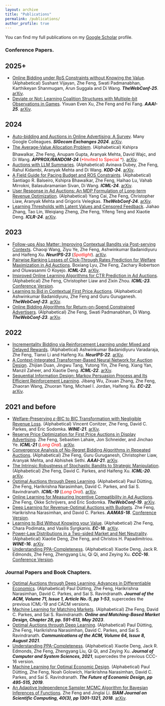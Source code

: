 ```yaml
---
layout: archive
title: "Publications"
permalink: /publications/
author_profile: true
---
```



You can find my full publications on my [Google Scholar](https://scholar.google.com/citations?user=17CrETAAAAAJ&hl=en) profile.

### Conference Papers.

## 2025+

* [Online Bidding under RoS Constraints without Knowing the Value](https://dl.acm.org/doi/pdf/10.1145/3696410.3714734). (Alphabetical) Sushant Vijayan, Zhe Feng, Swati Padmanabhan, Karthikeyan Shanmugam, Arun Suggala and Di Wang. ***TheWebConf-25***. [arXiv](https://arxiv.org/pdf/2503.03195).
* [Deviate or Not: Learning Coalition Structures with Multiple-bit Observations in Games](https://ojs.aaai.org/index.php/AAAI/article/view/33553/35708). Yixuan Even Xu, Zhe Feng and Fei Fang. ***AAAI-25***. [arXiv](https://arxiv.org/pdf/2412.10636).


## 2024
* [Auto-bidding and Auctions in Online Advertising: A Survey](https://www.sigecom.org/exchanges/volume_22/1/AGGARWAL.pdf). Many Google Colleagues. ***SIGecom Exchanges 2024***. [arXiv](https://arxiv.org/pdf/2408.07685).
* [The Average-Value Allocation Problem](https://drops.dagstuhl.de/storage/00lipics/lipics-vol317-approx-random2024/LIPIcs.APPROX-RANDOM.2024.13/LIPIcs.APPROX-RANDOM.2024.13.pdf). (Alphabetical) Kshipra Bhawalkar, Zhe Feng, Anupam Gupta, Aranyak Mehta, David Wajc, and Di Wang. ***APPROX/RANDOM-24*** (<span style="color:red">*Invited to Special *</span>). [arXiv](https://arxiv.org/pdf/2407.10401).
* [Auctions with LLM Summaries](https://dl.acm.org/doi/10.1145/3637528.3672022). (Alphabetical) Avinava Dubey, Zhe Feng, Rahul Kidambi, Aranyak Mehta and Di Wang. ***KDD-24***. [arXiv](https://arxiv.org/pdf/2404.08126).
* [A Field Guide for Pacing Budget and ROS Constraints](https://dl.acm.org/doi/10.5555/3692070.3692175). (Alphabetical) Santiago R. Balseiro, Kshipra Bhawalkar, Zhe Feng, Haihao Lu, Vahab Mirrokni, Balasubramanian Sivan, Di Wang. ***ICML-24***. [arXiv](https://arxiv.org/pdf/2302.08530).
* [User Response in Ad Auctions: An MDP Formulation of Long-term Revenue Optimization](https://dl.acm.org/doi/10.1145/3589334.3645495). (Alphabetical) Yang Cai, Zhe Feng, Christopher Liaw, Aranyak Mehta and Grigoris Velegkas. ***TheWebConf-24***. [arXiv](https://arxiv.org/pdf/2302.08108.pdf).
* [Learning Thresholds with Latent Values and Censored Feedback](https://openreview.net/pdf?id=qaKRfobbTg). Jiahao Zhang, Tao Lin, Weiqiang Zheng, Zhe Feng, Yifeng Teng and Xiaotie Deng. ***ICLR-24***. [arXiv](https://arxiv.org/pdf/2312.04653.pdf).

## 2023
* [Follow-ups Also Matter: Improving Contextual Bandits via Post-serving Contexts](https://openreview.net/pdf?id=oaCDiKoJ2w). Chaoqi Wang, Ziyu Ye, Zhe Feng, Ashwinkumar Badanidiyuru and Haifeng Xu. ***NeurIPS-23*** (<span style="color:red">*Spotlight*</span>). [arXiv](https://arxiv.org/pdf/2309.13896.pdf).
* [Pairwise Ranking Losses of Click-Through Rates Prediction for Welfare Maximization in Ad Auctions](https://proceedings.mlr.press/v202/lyu23b/lyu23b.pdf). Boxiang Lyu, Zhe Feng, Zachary Robertson and Oluwasanmi O Koyejo. ***ICML-23***. [arXiv](https://arxiv.org/pdf/2306.01799.pdf).
* [Improved Online Learning Algorithms for CTR Prediction in Ad Auctions](https://proceedings.mlr.press/v202/feng23b/feng23b.pdf). (Alphabetical) Zhe Feng, Christopher Liaw and Zixin Zhou. ***ICML-23***. [Conference Version](https://proceedings.mlr.press/v202/feng23b/feng23b.pdf).
* [Learning to Bid in Contextual First Price Auctions](https://dl.acm.org/doi/abs/10.1145/3543507.3583427). (Alphabetical) Ashwinkumar Badanidiyuru, Zhe Feng and Guru Guruganesh. ***TheWebConf-23***. [arXiv](https://arxiv.org/pdf/2109.03173.pdf).
* [Online Bidding Algorithms for Return-on-Spend Constrained Advertisers](https://dl.acm.org/doi/abs/10.1145/3543507.3583491). (Alphabetical) Zhe Feng, Swati Padmanabhan, Di Wang. ***TheWebConf-23***. [arXiv](https://arxiv.org/pdf/2208.13713.pdf).

## 2022
* [Incrementality Bidding via Reinforcement Learning under Mixed and Delayed Rewards](https://openreview.net/pdf?id=Haj8_Rwqq_H). (Alphabetical) Ashwinkumar Badanidiyuru Varadaraja, Zhe Feng, Tianxi Li and Haifeng Xu. ***NeurIPS-22***. [arXiv](https://arxiv.org/pdf/2206.01293.pdf).
* [A Context-Integrated Transformer-Based Neural Network for Auction Design](https://proceedings.mlr.press/v162/duan22a.html). Zhijian Duan, Jingwu Tang, Yutong Yin, Zhe Feng, Xiang Yan, Manzil Zaheer, and Xiaotie Deng. ***ICML-22***. [arXiv](https://arxiv.org/pdf/2201.12489.pdf).
* [Sequential Information Design: Markov Persuasion Process and Its Efficient Reinforcement Learning](https://dl.acm.org/doi/10.1145/3490486.3538313). Jibang Wu, Zixuan Zhang, Zhe Feng, Zhaoran Wang, Zhuoran Yang, Michael I. Jordan, Haifeng Xu. ***EC-22***. [arXiv](https://arxiv.org/pdf/2202.10678.pdf).

## 2021 and before
* [Welfare-Preserving $\varepsilon$-BIC to BIC Transformation with Negligible Revenue Loss](https://link.springer.com/chapter/10.1007/978-3-030-94676-0_5). (Alphabetical) Vincent Conitzer, Zhe Feng, David C. Parkes, and Eric Sodomka. ***WINE-21***. [arXiv](https://arxiv.org/pdf/2007.09579.pdf).
* [Reserve Price Optimization for First Price Auctions in Display Advertising](https://proceedings.mlr.press/v139/feng21b.html). Zhe Feng, Sebastien Lahaie, Jon Schneider, and Jinchao Ye. ***ICML-21*** (<span style="color:red">*Long Oral*</span>). [arXiv](https://arxiv.org/pdf/2006.06519.pdf).
* [Convergence Analysis of No-Regret Bidding Algorithms in Repeated Auctions](https://ojs.aaai.org/index.php/AAAI/article/view/16680). (Alphabetical) Zhe Feng, Guru Guruganesh, Christopher Liaw, Aranyak Mehta, and Abhishek Sethi. ***AAAI-21***. [arXiv](https://arxiv.org/pdf/2009.06136.pdf). 
* [The Intrinsic Robustness of Stochastic Bandits to Strategic Manipulation](https://proceedings.mlr.press/v119/feng20c.html). (Alphabetical) Zhe Feng, David C. Parkes, and Haifeng Xu. ***ICML-20***. [arXiv](https://arxiv.org/pdf/1906.01528.pdf).
* [Optimal Auctions through Deep Learning](https://proceedings.mlr.press/v97/duetting19a.html). (Alphabetical) Paul Dütting, Zhe Feng, Harikrishna Narasimhan, David C. Parkes, and Sai S. Ravindranath. ***ICML-19*** (<span style="color:red">*Long Oral*</span>). [arXiv](https://arxiv.org/pdf/1706.03459.pdf).
* [Online Learning for Measuring Incentive Compatibility in Ad Auctions](https://dl.acm.org/doi/10.1145/3308558.3313674). Zhe Feng, Okke Schrijvers, and Eric Sodomka. ***TheWebConf-19***. [arXiv](https://arxiv.org/pdf/1901.06808.pdf).
* [Deep Learning for Revenue-Optimal Auctions with Budgets](). Zhe Feng, Harikrishna Narasimhan, and David C. Parkes. ***AAMAS-18***. [Conference Version](https://ifaamas.org/Proceedings/aamas2018/pdfs/p354.pdf).
* [Learning to Bid Without Knowing your Value](https://dl.acm.org/doi/10.1145/3219166.3219208). (Alphabetical) Zhe Feng, Chara Podimata, and Vasilis Syrgkanis. ***EC-18***. [arXiv](https://arxiv.org/pdf/1711.01333.pdf).
* [Power-Law Distributions in a Two-sided Market and Net Neutrality](). (Alphabetical) Xiaotie Deng, Zhe Feng, and Christos H. Papadimitriou. ***WINE-16***. [arXiv](https://arxiv.org/pdf/1610.04809.pdf).
* [Understanding PPA-Completeness](https://www.sciencedirect.com/science/article/abs/pii/S0022000020300726). (Alphabetical) Xiaotie Deng, Jack R. Edmonds, Zhe Feng, Zhengyang Liu, Qi Qi, and Zeying Xu. ***CCC-16***. [Conference Version](https://drops.dagstuhl.de/opus/volltexte/2016/5831/pdf/10.pdf).

### Journal Papers and Book Chapters.

* [Optimal Auctions through Deep Learning: Advances in Differentiable Economics](https://dl.acm.org/doi/abs/10.1145/3630749). (Alphabetical) Paul Dütting, Zhe Feng, Harikrishna Narasimhan, David C. Parkes, and Sai S. Ravindranath. ***Journal of the ACM, Volume 71, Issue 1, Article No.:5, pp 1-53***, supercedes the previous ICML-19 and CACM versions.
* [Machine Learning for Matching Markets](https://www.cambridge.org/core/books/abs/online-and-matchingbased-market-design/machine-learning-for-matching-markets/3765477B00949BCD497A97F2EBE934A9). (Alphabetical) Zhe Feng, David C. Parkes, and Sai S. Ravindranath. ***Online and Matching-Based Market Design, Chapter 28, pp. 591-613, May 2023***.
* [Optimal Auctions through Deep Learning](https://dl.acm.org/doi/10.1145/3470442). (Alphabetical) Paul Dütting, Zhe Feng, Harikrishna Narasimhan, David C. Parkes, and Sai S. Ravindranath. ***Communications of the ACM, Volume 64, Issue 8, August 2021***.
* [Understanding PPA-Completeness](https://www.sciencedirect.com/science/article/abs/pii/S0022000020300726). (Alphabetical) Xiaotie Deng, Jack R. Edmonds, Zhe Feng, Zhengyang Liu, Qi Qi, and Zeying Xu. ***Journal of Computer and System Sciences, 2021***, supercedes the previous CCC-16 version.
* [Machine Learning for Optimal Economic Design](https://link.springer.com/chapter/10.1007/978-3-030-18050-8_70). (Alphabetical) Paul Dütting, Zhe Feng, Noah Golowich, Harikrishna Narasimhan, David C. Parkes, and Sai S. Ravindranath. ***The Future of Economic Design, pp 495-515, 2019***.
* [An Adaptive Independence Sampler MCMC Algorithm for Bayesian Inferences of Functions](https://epubs.siam.org/doi/abs/10.1137/15M1021751?af=R&). Zhe Feng and Jinglai Li. ***SIAM Journal on Scientific Computing, 40(3), pp 1301-1321, 2018***. [arXiv](https://arxiv.org/pdf/1508.03283v2.pdf).
